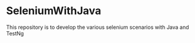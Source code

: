 # SeleniumWithJava
This repository is to develop the various selenium scenarios with Java and TestNg

